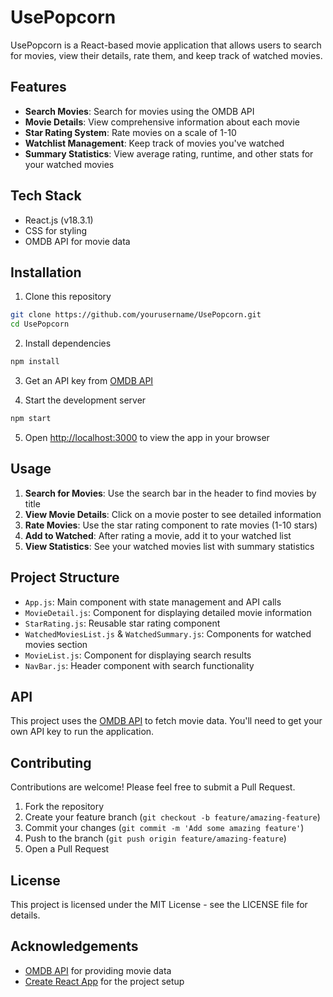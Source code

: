 # UsePopcorn

UsePopcorn is a React-based movie application that allows users to search for movies, view their details, rate them, and keep track of watched movies.


## Features

- **Search Movies**: Search for movies using the OMDB API
- **Movie Details**: View comprehensive information about each movie
- **Star Rating System**: Rate movies on a scale of 1-10
- **Watchlist Management**: Keep track of movies you've watched
- **Summary Statistics**: View average rating, runtime, and other stats for your watched movies

## Tech Stack

- React.js (v18.3.1)
- CSS for styling
- OMDB API for movie data

## Installation

1. Clone this repository
```bash
git clone https://github.com/yourusername/UsePopcorn.git
cd UsePopcorn
```

2. Install dependencies
```bash
npm install
```

3. Get an API key from [OMDB API](https://www.omdbapi.com/)

4. Start the development server
```bash
npm start
```

5. Open [http://localhost:3000](http://localhost:3000) to view the app in your browser

## Usage

1. **Search for Movies**: Use the search bar in the header to find movies by title
2. **View Movie Details**: Click on a movie poster to see detailed information
3. **Rate Movies**: Use the star rating component to rate movies (1-10 stars)
4. **Add to Watched**: After rating a movie, add it to your watched list
5. **View Statistics**: See your watched movies list with summary statistics

## Project Structure

- `App.js`: Main component with state management and API calls
- `MovieDetail.js`: Component for displaying detailed movie information
- `StarRating.js`: Reusable star rating component
- `WatchedMoviesList.js` & `WatchedSummary.js`: Components for watched movies section
- `MovieList.js`: Component for displaying search results
- `NavBar.js`: Header component with search functionality

## API

This project uses the [OMDB API](https://www.omdbapi.com/) to fetch movie data. You'll need to get your own API key to run the application.

## Contributing

Contributions are welcome! Please feel free to submit a Pull Request.

1. Fork the repository
2. Create your feature branch (`git checkout -b feature/amazing-feature`)
3. Commit your changes (`git commit -m 'Add some amazing feature'`)
4. Push to the branch (`git push origin feature/amazing-feature`)
5. Open a Pull Request

## License

This project is licensed under the MIT License - see the LICENSE file for details.

## Acknowledgements

- [OMDB API](https://www.omdbapi.com/) for providing movie data
- [Create React App](https://github.com/facebook/create-react-app) for the project setup
